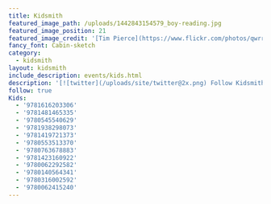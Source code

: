 ```yaml
---
title: Kidsmith
featured_image_path: /uploads/1442843154579_boy-reading.jpg
featured_image_position: 21
featured_image_credit: '[Tim Pierce](https://www.flickr.com/photos/qwrrty/)'
fancy_font: Cabin-sketch
category:
  - kidsmith
layout: kidsmith
include_description: events/kids.html
description: '[![twitter](/uploads/site/twitter@2x.png) Follow Kidsmith on Twitter](https://twitter.com/kidsmithbooks)'
follow: true
Kids:
  - '9781616203306'
  - '9781481465335'
  - '9780545540629'
  - '9781938298073'
  - '9781419721373'
  - '9780553513370'
  - '9780763678883'
  - '9781423160922'
  - '9780062292582'
  - '9780140564341'
  - '9780316002592'
  - '9780062415240'
---
```



